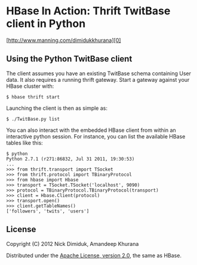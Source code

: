 # HBase In Action: Thrift TwitBase client in Python

[http://www.manning.com/dimidukkhurana][0]

## Using the Python TwitBase client

The client assumes you have an existing TwitBase schema containing
User data. It also requires a running thrift gateway. Start a gateway
against your HBase cluster with:

    $ hbase thrift start

Launching the client is then as simple as:

    $ ./TwitBase.py list

You can also interact with the embedded HBase client from within an
interactive python session. For instance, you can list the available
HBase tables like this:

    $ python
    Python 2.7.1 (r271:86832, Jul 31 2011, 19:30:53)
    ...
    >>> from thrift.transport import TSocket
    >>> from thrift.protocol import TBinaryProtocol
    >>> from hbase import Hbase
    >>> transport = TSocket.TSocket('localhost', 9090)
    >>> protocol = TBinaryProtocol.TBinaryProtocol(transport)
    >>> client = Hbase.Client(protocol)
    >>> transport.open()
    >>> client.getTableNames()
    ['followers', 'twits', 'users']

## License

Copyright (C) 2012 Nick Dimiduk, Amandeep Khurana

Distributed under the [Apache License, version 2.0][1], the same as HBase.

[0]: http://www.manning.com/dimidukkhurana
[1]: http://www.apache.org/licenses/LICENSE-2.0.html
